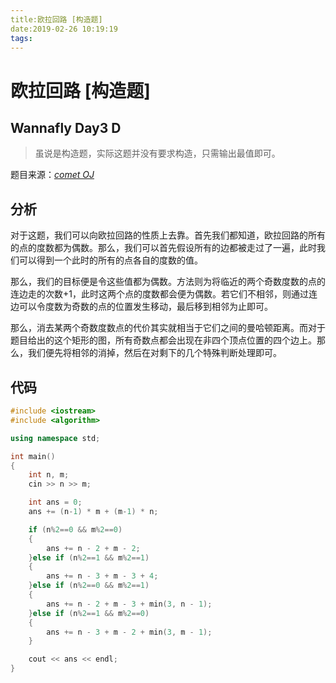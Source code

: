 ```yaml
---
title:欧拉回路 [构造题]
date:2019-02-26 10:19:19
tags:
---
```


# 欧拉回路 [构造题]

## Wannafly Day3 D

> 虽说是构造题，实际这题并没有要求构造，只需输出最值即可。

<!--more-->

题目来源：[_comet OJ_](https://zhixincode.com/contest/18/problem/D?problem_id=262)

## 分析

对于这题，我们可以向欧拉回路的性质上去靠。首先我们都知道，欧拉回路的所有的点的度数都为偶数。那么，我们可以首先假设所有的边都被走过了一遍，此时我们可以得到一个此时的所有的点各自的度数的值。

那么，我们的目标便是令这些值都为偶数。方法则为将临近的两个奇数度数的点的连边走的次数+1，此时这两个点的度数都会便为偶数。若它们不相邻，则通过连边可以令度数为奇数的点的位置发生移动，最后移到相邻为止即可。

那么，消去某两个奇数度数点的代价其实就相当于它们之间的曼哈顿距离。而对于题目给出的这个矩形的图，所有奇数点都会出现在非四个顶点位置的四个边上。那么，我们便先将相邻的消掉，然后在对剩下的几个特殊判断处理即可。

## 代码

```C++
#include <iostream>
#include <algorithm>

using namespace std;

int main()
{
    int n, m;
    cin >> n >> m;

    int ans = 0;
    ans += (n-1) * m + (m-1) * n;

    if (n%2==0 && m%2==0)
    {
        ans += n - 2 + m - 2;
    }else if (n%2==1 && m%2==1)
    {
        ans += n - 3 + m - 3 + 4;
    }else if (n%2==0 && m%2==1)
    {
        ans += n - 2 + m - 3 + min(3, n - 1);
    }else if (n%2==1 && m%2==0)
    {
        ans += n - 3 + m - 2 + min(3, m - 1);
    }

    cout << ans << endl;
}
```